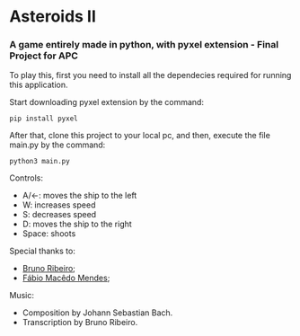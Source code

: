 # Asteroids II
### A game entirely made in python, with pyxel extension - Final Project for APC


To play this, first you need to install all the dependecies required for running this application.

Start downloading pyxel extension by the command:
```
pip install pyxel
```
After that, clone this project to your local pc, and then, execute the file main.py by the command:
```
python3 main.py
```

Controls:
- A/←: moves the ship to the left
- W: increases speed
- S: decreases speed
- D: moves the ship to the right
- Space: shoots

Special thanks to:
- [Bruno Ribeiro](https://github.com/BrunoRiibeiro);
- [Fábio Macêdo Mendes](https://github.com/fabiommendes);

Music:
- Composition by Johann Sebastian Bach.
- Transcription by Bruno Ribeiro.
